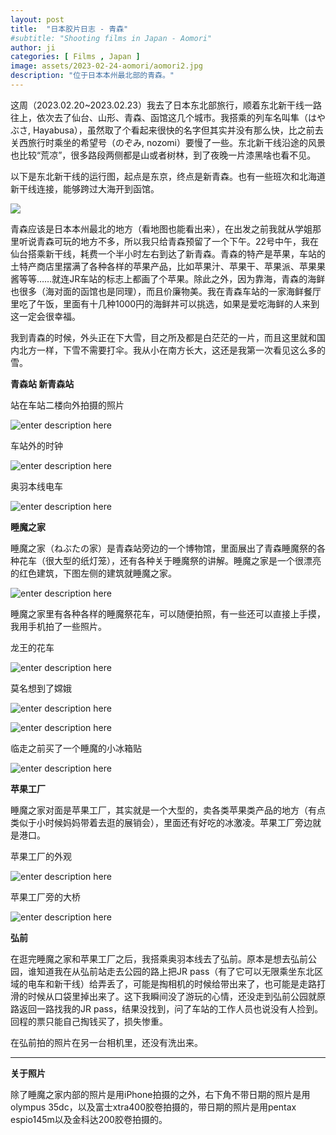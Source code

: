 ```yaml
---
layout: post
title:  "日本胶片日志 - 青森"
#subtitle: "Shooting films in Japan - Aomori"
author: ji
categories: [ Films , Japan ]
image: assets/2023-02-24-aomori/aomori2.jpg
description: "位于日本本州最北部的青森。"
---
```





这周（2023.02.20~2023.02.23）我去了日本东北部旅行，顺着东北新干线一路往上，依次去了仙台、山形、青森、函馆这几个城市。我搭乘的列车名叫隼（はやぶさ, Hayabusa），虽然取了个看起来很快的名字但其实并没有那么快，比之前去关西旅行时乘坐的希望号（のぞみ, nozomi）要慢了一些。东北新干线沿途的风景也比较“荒凉”，很多路段两侧都是山或者树林，到了夜晚一片漆黑啥也看不见。

以下是东北新干线的运行图，起点是东京，终点是新青森。也有一些班次和北海道新干线连接，能够跨过大海开到函馆。

![](..\assets\2023-02-24-aomori\tohoku_map02.png)

青森应该是日本本州最北的地方（看地图也能看出来），在出发之前我就从学姐那里听说青森可玩的地方不多，所以我只给青森预留了一个下午。22号中午，我在仙台搭乘新干线，耗费一个半小时左右到达了新青森。青森的特产是苹果，车站的土特产商店里摆满了各种各样的苹果产品，比如苹果汁、苹果干、苹果派、苹果果酱等等……就连JR车站的标志上都画了个苹果。除此之外，因为靠海，青森的海鲜也很多（海对面的函馆也是同理），而且价廉物美。我在青森车站的一家海鲜餐厅里吃了午饭，里面有十几种1000円的海鲜丼可以挑选，如果是爱吃海鲜的人来到这一定会很幸福。

我到青森的时候，外头正在下大雪，目之所及都是白茫茫的一片，而且这里就和国内北方一样，下雪不需要打伞。我从小在南方长大，这还是我第一次看见这么多的雪。

**青森站 新青森站**

站在车站二楼向外拍摄的照片

![enter description here](..\assets\2023-02-24-aomori\aomori1.jpg)

车站外的时钟

![enter description here](..\assets\2023-02-24-aomori\aomori4.jpg)


奥羽本线电车

![enter description here](..\assets\2023-02-24-aomori\aomori5.jpg)

**睡魔之家**

睡魔之家（ねぶたの家）是青森站旁边的一个博物馆，里面展出了青森睡魔祭的各种花车（很大型的纸灯笼），还有各种关于睡魔祭的讲解。睡魔之家是一个很漂亮的红色建筑，下图左侧的建筑就睡魔之家。

![enter description here](..\assets\2023-02-24-aomori\aomori2.jpg)

睡魔之家里有各种各样的睡魔祭花车，可以随便拍照，有一些还可以直接上手摸，我用手机拍了一些照片。

龙王的花车

![enter description here](..\assets\2023-02-24-aomori\nebuta1.jpg)

莫名想到了嫦娥

![enter description here](..\assets\2023-02-24-aomori\nebuta2.jpg)

![enter description here](..\assets\2023-02-24-aomori\nebuta3.jpg)


临走之前买了一个睡魔的小冰箱贴

![enter description here](..\assets\2023-02-24-aomori\nebuta4.jpg)

**苹果工厂**

睡魔之家对面是苹果工厂，其实就是一个大型的，卖各类苹果类产品的地方（有点类似于小时候妈妈带着去逛的展销会），里面还有好吃的冰激凌。苹果工厂旁边就是港口。

苹果工厂的外观

![enter description here](..\assets\2023-02-24-aomori\aomori3.jpg)

苹果工厂旁的大桥

![enter description here](..\assets\2023-02-24-aomori\aomori6.jpg)

**弘前**

在逛完睡魔之家和苹果工厂之后，我搭乘奥羽本线去了弘前。原本是想去弘前公园，谁知道我在从弘前站走去公园的路上把JR pass（有了它可以无限乘坐东北区域的电车和新干线）给弄丢了，可能是掏相机的时候给带出来了，也可能是走路打滑的时候从口袋里掉出来了。这下我瞬间没了游玩的心情，还没走到弘前公园就原路返回一路找我的JR pass，结果没找到，问了车站的工作人员也说没有人捡到。回程的票只能自己掏钱买了，损失惨重。

在弘前拍的照片在另一台相机里，还没有洗出来。



---

**关于照片**

除了睡魔之家内部的照片是用iPhone拍摄的之外，右下角不带日期的照片是用olympus 35dc，以及富士xtra400胶卷拍摄的，带日期的照片是用pentax espio145m以及金科达200胶卷拍摄的。

